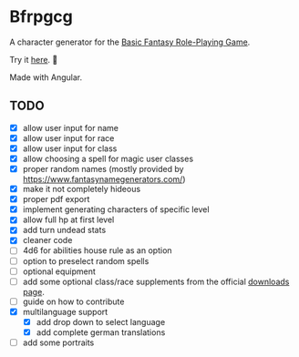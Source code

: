 # Bfrpgcg

A character generator for the [Basic Fantasy Role-Playing Game](https://basicfantasy.org).

Try it [here](https://md2501.github.io/bfrpgcg). 🐉

Made with Angular.

## TODO
- [x] allow user input for name  
- [x] allow user input for race  
- [x] allow user input for class  
- [x] allow choosing a spell for magic user classes
- [x] proper random names (mostly provided by https://www.fantasynamegenerators.com/)
- [x] make it not completely hideous  
- [x] proper pdf export  
- [x] implement generating characters of specific level
- [x] allow full hp at first level
- [x] add turn undead stats
- [x] cleaner code
- [ ] 4d6 for abilities house rule as an option
- [ ] option to preselect random spells
- [ ] optional equipment
- [ ] add some optional class/race supplements from the official [downloads page](https://basicfantasy.org/downloads.html).
- [ ] guide on how to contribute  
- [x] multilanguage support  
  - [x] add drop down to select language
  - [x] add complete german translations
- [ ] add some portraits

